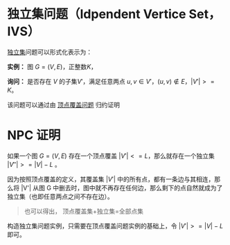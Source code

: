# 独立集问题（Idpendent Vertice Set，IVS）

[独立集](./../GraphTheory/3.html)问题可以形式化表示为：

**实例：** 图 $G=(V,E)$，正整数$K$，

**询问：** 是否存在 $V$ 的子集$V'$，满足任意两点 $u,v\in V'$，$(u,v)\not\in E$，$|V'|>=K$。


该问题可以通过由 [顶点覆盖问题](./vc.html) 归约证明


# NPC 证明

如果一个图 $G=(V,E)$ 存在一个顶点覆盖 $|V'|<=L$，那么就存在一个独立集 $|V''|>=|V|-L$ 。

因为按照顶点覆盖的定义，其覆盖集 $|V'|$ 中的所有点，都有一条边与其相连，那么将 |V'| 从图 G 中删去时，图中就不再存在任何边，那么剩下的点自然就成为了独立集（也即任意两点之间不存在边）。

> 也可以得出， 顶点覆盖集+独立集=全部点集

构造独立集问题实例，只需要在顶点覆盖问题实例的基础上，令 $|V'|>=|V|-L$ 即可。


